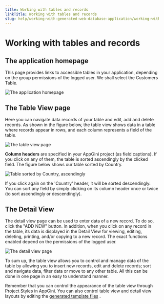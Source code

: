 ```yaml
---
title: Working with tables and records
linkTitle: Working with tables and records
slug: help/working-with-generated-web-database-application/working-with-tables-and-records
---
```


# Working with tables and records

## The application homepage

This page provides links to accessible tables in your application,
depending on the group permissions of the logged user. We shall select
the Customers Table.


![The application homepage](https://cdn.bigprof.com/appgini-desktop/help/working-with-tables-and-records-1.png "The application homepage")

## The Table View page

Here you can navigate data records of your table and edit, add and
delete records. As shown in the figure below, the table view shows data
in a table where records appear in rows, and each column represents a
field of the table.


![The table view page](https://cdn.bigprof.com/appgini-desktop/help/working-with-tables-and-records-2.png "The table view page")


**Column headers** are specified in your AppGini project (as field captions).
If you click on any of them, the table is sorted ascendingly by the
clicked field. The figure below shows our table sorted by Country.


![Table sorted by Country, ascendingly](https://cdn.bigprof.com/appgini-desktop/help/working-with-tables-and-records-3.png "Table sorted by Country, ascendingly")


If you click again on the 'Country' header, it will be sorted
descendingly. You can sort any field by simply clicking on its column
header once or twice (to sort ascendingly or descendingly).

## The Detail View

The detail view page can be used to enter data of a new
record. To do so, click the \"ADD NEW\" button. In addition, when you
click on any record in the table, its data is displayed in the Detail
View for viewing, editing,
deleting, printing, and/or copying to a new record. The exact functions
enabled depend on the permissions of the logged user.


![The detail view page](https://cdn.bigprof.com/appgini-desktop/help/working-with-tables-and-records-5.png "The detail view page")

To sum up, the table view allows you to control and manage data of the
table by allowing you to insert new records, edit and delete records;
sort and navigate data, filter data or move to any other table. All this
can be done in one page in an easy to understand manner.

Remember that you can control the appearance of the table view through
[Project
Styles](/appgini/help/working-with-projects/working-with-styles) in
AppGini. You can also control table view and detail view layouts by
editing the [generated template
files](/appgini/help/working-with-generated-web-database-application) .




